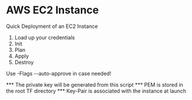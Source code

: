 # AWS EC2 Instance

Quick Deployment of an EC2 Instance 
1) Load up your credentials
2) Init
3) Plan
4) Apply
5) Destroy

Use -Flags --auto-approve in case needed! 

*** The private key will be generated from this script
*** PEM is stored in the root TF directory
*** Key-Pair is associated with the instance at launch
